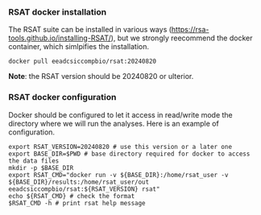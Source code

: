 ### RSAT docker installation

The RSAT suite can be installed in various ways (https://rsa-tools.github.io/installing-RSAT/), but we strongly reecommend the docker container, which simlpifies the installation. 

```docker pull eeadcsiccompbio/rsat:20240820```

**Note**: the  RSAT version should be 20240820 or ulterior. 

### RSAT docker configuration

Docker should be configured to let it access in read/write mode the directory where we will run the analyses. 
Here is an example of configuration. 

```
export RSAT_VERSION=20240820 # use this version or a later one
export BASE_DIR=$PWD # base directory required for docker to access the data files
mkdir -p $BASE_DIR
export RSAT_CMD="docker run -v ${BASE_DIR}:/home/rsat_user -v ${BASE_DIR}/results:/home/rsat_user/out eeadcsiccompbio/rsat:${RSAT_VERSION} rsat"
echo ${RSAT_CMD} # check the format
$RSAT_CMD -h # print rsat help message
```
